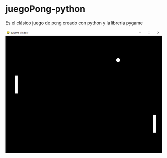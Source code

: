 # juegoPong-python


Es el clásico juego de pong creado con python y la libreria pygame

<img src="pong.png"/>
